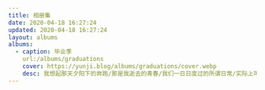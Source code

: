 ```yaml
---
title: 相册集
date: 2020-04-18 16:27:24
updated: 2020-04-18 16:27:24
layout: albums
albums:
  - caption: 毕业季
    url:/albums/graduations
    cover: https://yunji.blog/albums/graduations/cover.webp
    desc: 我想起那天夕阳下的奔跑/那是我逝去的青春/我们一日日度过的所谓日常/实际上可能是接连不断的奇迹
---
```

